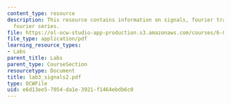 ```yaml
---
content_type: resource
description: This resource contains information on signals, fourier transform, and
  fourier series.
file: https://ol-ocw-studio-app-production.s3.amazonaws.com/courses/6-071j-introduction-to-electronics-signals-and-measurement-spring-2006/e6d13ee57054da1e3921f1464ebdb6c0_lab3_signals2.pdf
file_type: application/pdf
learning_resource_types:
- Labs
parent_title: Labs
parent_type: CourseSection
resourcetype: Document
title: lab3_signals2.pdf
type: OCWFile
uid: e6d13ee5-7054-da1e-3921-f1464ebdb6c0
---
```

